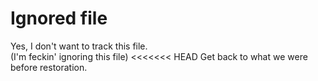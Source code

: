 # Ignored file

Yes, I don't want to track this file.   
(I'm feckin' ignoring this file)
<<<<<<< HEAD
Get back to what we were before restoration.
